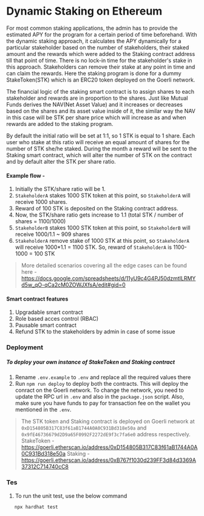 # Dynamic Staking on Ethereum

For most common staking applications, the admin has to provide the estimated APY for the program for a certain period of time beforehand. With the dynamic staking approach, it calculates the APY dynamically for a particular stakeholder based on the number of stakeholders, their staked amount and the rewards which were added to the Staking contract address till that point of time. There is no lock-in time for the stakeholder's stake in this approach. Stakeholders can remove their stake at any point in time and can claim the rewards. Here the staking program is done for a dummy StakeToken(STK) which is an ERC20 token deployed on the Goerli network.

The financial logic of the staking smart contract is to assign shares to each stakeholder and rewards are in proportion to the shares. Just like Mutual Funds derives the NAV(Net Asset Value) and it increases or decreases based on the shares and its asset value inside of it, the similar way the NAV in this case will be STK per share price which will increase as and when rewards are added to the staking program.

By default the initial ratio will be set at 1:1, so 1 STK is equal to 1 share. Each user who stake at this ratio will receive an equal amount of shares for the number of STK she/he staked. During the month a reward will be sent to the Staking smart contract, which will alter the number of STK on the contract and by default alter the STK per share ratio.

#### Example flow -

1. Initially the STK/share ratio will be 1.
2. `StakeholderA` stakes 1000 STK token at this point, so `StakeholderA` will receive 1000 shares.
3. Reward of 100 STK is deposited on the Staking contract address.
4. Now, the STK/share ratio gets increase to 1.1 (total STK / number of shares = 1100/1000)
5. `StakeholderB` stakes 1000 STK token at this point, so `StakeholderB` will receive 1000/1.1 ~ 909 shares
6. `StakeholderA` remove stake of 1000 STK at this point, so `StakeholderA` will receive 1000\*1.1 = 1100 STK. So, reward of `StakeholderA` is 1100-1000 = 100 STK

> More detailed scenarios covering all the edge cases can be found here -
> https://docs.google.com/spreadsheets/d/11yU9c4G4PJ50dzmtILRMYd5w_qO-qCa2cM0ZOWJXfsA/edit#gid=0

#### Smart contract features

1. Upgradable smart contract
2. Role based acces control (RBAC)
3. Pausable smart contract
4. Refund STK to the stakeholders by admin in case of some issue

### Deployment

##### To deploy your own instance of StakeToken and Staking contract

1. Rename `.env.example` to `.env` and replace all the required values there
2. Run `npm run deploy` to deploy both the contracts. This will deploy the conract on the Goerli network. To change the network, you need to update the RPC url in `.env` and also in the `package.json` script. Also, make sure you have funds to pay for transaction fee on the wallet you mentioned in the `.env`.

> The STK token and Staking contract is deployed on Goerli network at `0xD154805B317C83f61aB1744A0A0C931Bd318e50a` and `0x9fE46736679d2D9a65F0992F2272dE9f3c7fa6e0` address respectively.
> StakeToken - https://goerli.etherscan.io/address/0xD154805B317C83f61aB1744A0A0C931Bd318e50a
> Staking - https://goerli.etherscan.io/address/0xB767f1030d239FF3d84d3369A37312C714740cC8

### Tes

1. To run the unit test, use the below command

```sh
   npx hardhat test
```

